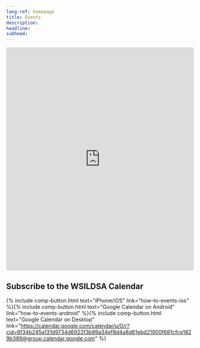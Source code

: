 ```yaml
---
lang-ref: homepage
title: Events
description:
headline:
subhead:
---
```

<iframe src="https://calendar.google.com/calendar/embed?src=6f34b245a131d9734d6922f3b89a34ef8d4a8d61ebd21900f681cfce1829b389%40group.calendar.google.com&ctz=America%2FChicago" style="border: 0" width="100%" height="600" frameborder="0" scrolling="no"></iframe>

## Subscribe to the WSILDSA Calendar

{% include comp-button.html text="iPhone/iOS" link="how-to-events-ios" %}{% include comp-button.html text="Google Calendar on Android" link="how-to-events-android" %}{% include comp-button.html text="Google Calendar on Desktop" link="https://calendar.google.com/calendar/u/0/r?cid=6f34b245a131d9734d6922f3b89a34ef8d4a8d61ebd21900f681cfce1829b389@group.calendar.google.com" %}

